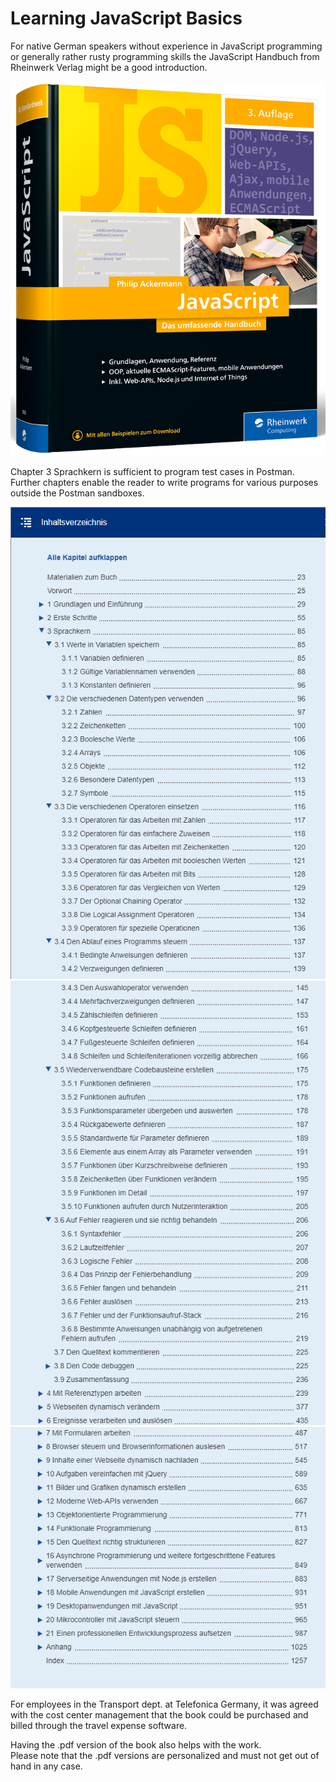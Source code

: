 # Learning JavaScript Basics

For native German speakers without experience in JavaScript programming or generally rather rusty programming skills the JavaScript Handbuch from Rheinwerk Verlag might be a good introduction.  

![CoverOfJsHandbook_I](./pictures/CoverHandbook.png)  

Chapter 3 Sprachkern is sufficient to program test cases in Postman.  
Further chapters enable the reader to write programs for various purposes outside the Postman sandboxes.  

![ContentOfJsHandbook_I](./pictures/ContentJsHandbook_I.png)  
![ContentOfJsHandbook_II](./pictures/ContentJsHandbook_II.png)  
![ContentOfJsHandbook_III](./pictures/ContentJsHandbook_III.png)  

For employees in the Transport dept. at Telefonica Germany, it was agreed with the cost center management that the book could be purchased and billed through the travel expense software.  

Having the .pdf version of the book also helps with the work.  
Please note that the .pdf versions are personalized and must not get out of hand in any case.  
